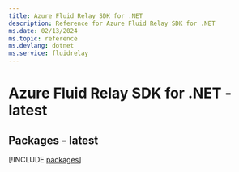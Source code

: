 ```yaml
---
title: Azure Fluid Relay SDK for .NET
description: Reference for Azure Fluid Relay SDK for .NET
ms.date: 02/13/2024
ms.topic: reference
ms.devlang: dotnet
ms.service: fluidrelay
---
```

# Azure Fluid Relay SDK for .NET - latest
## Packages - latest
[!INCLUDE [packages](fluid-relay-index.md)]